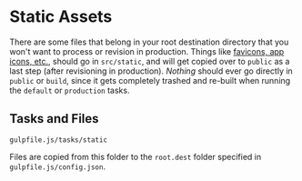 # Static Assets
There are some files that belong in your root destination directory that you won't want to process or revision in production. Things like [favicons, app icons, etc.](http://realfavicongenerator.net/), should go in `src/static`, and will get copied over to `public` as a last step (after revisioning in production). *Nothing* should ever go directly in `public` or `build`, since it gets completely trashed and re-built when running the `default` or `production` tasks.

## Tasks and Files
```
gulpfile.js/tasks/static
```

Files are copied from this folder to the `root.dest` folder specified in `gulpfile.js/config.json`.